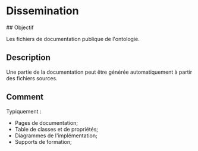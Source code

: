 # Dissemination

## Objectif

Les fichiers de documentation publique de l'ontologie.

## Description

Une partie de la documentation peut être générée automatiquement à partir des fichiers sources.

## Comment

Typiquement :

- Pages de documentation;
- Table de classes et de propriétés;
- Diagrammes de l'implémentation;
- Supports de formation;